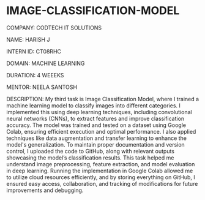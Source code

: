 # IMAGE-CLASSIFICATION-MODEL

COMPANY: CODTECH IT SOLUTIONS

NAME: HARISH J

INTERN ID: CT08RHC

DOMAIN: MACHINE LEARNING

DURATION: 4 WEEEKS

MENTOR: NEELA SANTOSH

DESCRIPTION: My third task is Image Classification Model, where I trained a machine learning model to classify images into different categories. I implemented this using deep learning techniques, including convolutional neural networks (CNNs), to extract features and improve classification accuracy. The model was trained and tested on a dataset using Google Colab, ensuring efficient execution and optimal performance. I also applied techniques like data augmentation and transfer learning to enhance the model's generalization. To maintain proper documentation and version control, I uploaded the code to GitHub, along with relevant outputs showcasing the model’s classification results. This task helped me understand image preprocessing, feature extraction, and model evaluation in deep learning. Running the implementation in Google Colab allowed me to utilize cloud resources efficiently, and by storing everything on GitHub, I ensured easy access, collaboration, and tracking of modifications for future improvements and debugging.





